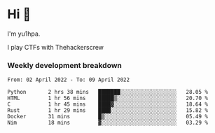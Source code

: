 # Hi 👋

I'm yu1hpa.

I play CTFs with Thehackerscrew

### Weekly development breakdown

<!--START_SECTION:waka-->

```text
From: 02 April 2022 - To: 09 April 2022

Python       2 hrs 38 mins   ███████░░░░░░░░░░░░░░░░░░   28.05 %
HTML         1 hr 56 mins    █████▒░░░░░░░░░░░░░░░░░░░   20.70 %
C            1 hr 45 mins    ████▓░░░░░░░░░░░░░░░░░░░░   18.64 %
Rust         1 hr 29 mins    ████░░░░░░░░░░░░░░░░░░░░░   15.82 %
Docker       31 mins         █▒░░░░░░░░░░░░░░░░░░░░░░░   05.49 %
Nim          18 mins         ▓░░░░░░░░░░░░░░░░░░░░░░░░   03.29 %
```

<!--END_SECTION:waka-->

